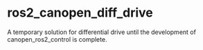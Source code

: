 # ros2_canopen_diff_drive
A temporary solution for differential drive until the development of canopen_ros2_control is complete.
